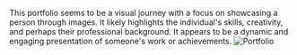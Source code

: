 This portfolio seems to be a visual journey with a focus on showcasing a person through images. It likely highlights the individual's skills, creativity, and perhaps their professional background. It appears to be a dynamic and engaging presentation of someone's work or achievements.
![Portfolio](https://github.com/user-attachments/assets/704d9007-0282-4dfb-abbb-61b65d852989)
